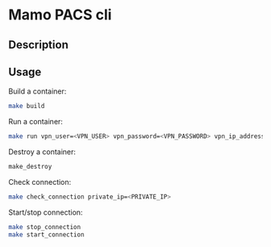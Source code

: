 # Mamo PACS cli

## Description

## Usage
Build a container:
```bash
make build
```

Run a container:
```bash
make run vpn_user=<VPN_USER> vpn_password=<VPN_PASSWORD> vpn_ip_address=<VPN_IP_ADDRESS> vpn_psk=<VPN_PSK>
```

Destroy a container:
```bash
make_destroy
```

Check connection:
```bash
make check_connection private_ip=<PRIVATE_IP>
```

Start/stop connection:
```bash
make stop_connection
make start_connection
